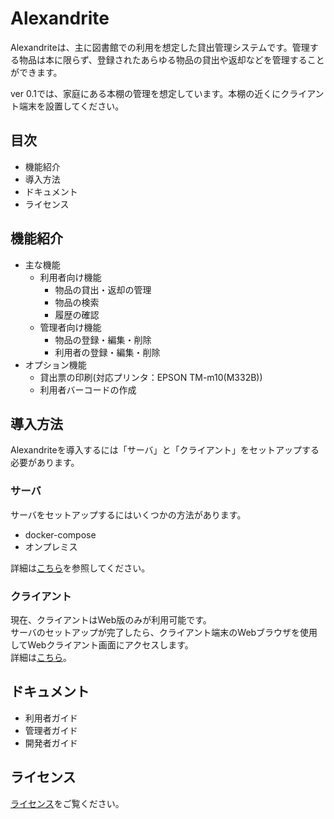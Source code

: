 # Alexandrite
Alexandriteは、主に図書館での利用を想定した貸出管理システムです。管理する物品は本に限らず、登録されたあらゆる物品の貸出や返却などを管理することができます。

ver 0.1では、家庭にある本棚の管理を想定しています。本棚の近くにクライアント端末を設置してください。

## 目次

- 機能紹介
- 導入方法
- ドキュメント
- ライセンス

## 機能紹介
- 主な機能
  - 利用者向け機能
    - 物品の貸出・返却の管理
    - 物品の検索
    - 履歴の確認
  - 管理者向け機能
    - 物品の登録・編集・削除
    - 利用者の登録・編集・削除
- オプション機能
  - 貸出票の印刷(対応プリンタ：EPSON TM-m10(M332B))
  - 利用者バーコードの作成

## 導入方法
Alexandriteを導入するには「サーバ」と「クライアント」をセットアップする必要があります。

### サーバ
サーバをセットアップするにはいくつかの方法があります。
- docker-compose
- オンプレミス

詳細は[こちら](./app/api/README.md)を参照してください。

### クライアント
現在、クライアントはWeb版のみが利用可能です。<br>
サーバのセットアップが完了したら、クライアント端末のWebブラウザを使用してWebクライアント画面にアクセスします。<br>
詳細は[こちら](./app/client/README.md)。

## ドキュメント
- 利用者ガイド
- 管理者ガイド
- 開発者ガイド

## ライセンス
[ライセンス](./LICENCE)をご覧ください。
